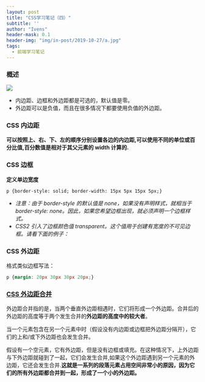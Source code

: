 ```yaml
---
layout: post
title: "CSS学习笔记（四）"
subtitle: ''
author: "Ivens"
header-mask: 0.1
header-img: "img/in-post/2019-10-27/a.jpg"
tags:
  - 前端学习笔记
---
```

### 概述
![](../../../../img/in-post/2019-10-27/c.gif)

- 内边距、边框和外边距都是可选的，默认值是零。
- 外边距可以是负值，而且在很多情况下都要使用负值的外边距。


### CSS 内边距
**可以按照上、右、下、左的顺序分别设置各边的内边距,可以使用不同的单位或百分比值,百分数值是相对于其父元素的 width 计算的.**


### CSS 边框
**定义单边宽度**
```
p {border-style: solid; border-width: 15px 5px 15px 5px;}
```
- *注意：由于 border-style 的默认值是 none，如果没有声明样式，就相当于 border-style: none。因此，如果您希望边框出现，就必须声明一个边框样式。*
- *CSS2 引入了边框颜色值 transparent。这个值用于创建有宽度的不可见边框。请看下面的例子：*

### CSS 外边距
格式类似边框写法：
```css
p {margin: 20px 30px 30px 20px;}
```

### [CSS 外边距合并][1]
外边距合并指的是，当两个垂直外边距相遇时，它们将形成一个外边距。合并后的外边距的高度等于两个发生合并的**外边距的高度中的较大者**。

当一个元素包含在另一个元素中时（假设没有内边距或边框把外边距分隔开），它们的上和/或下外边距也会发生合并。

假设有一个空元素，它有外边距，但是没有边框或填充。在这种情况下，上外边距与下外边距就碰到了一起，它们会发生合并,如果这个外边距遇到另一个元素的外边距，它还会发生合并.**这就是一系列的段落元素占用空间非常小的原因，因为它们的所有外边距都合并到一起，形成了一个小的外边距。**


[1]:https://www.w3school.com.cn/css/css_margin_collapsing.asp